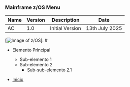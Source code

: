 ### Mainframe z/OS Menu

| Name | Version | Description | Date |
| ----------- | ----------- | ----------- | ----------- |
| AC | 1.0 | Initial Version | 13th July 2025 |

[![Image of z/OS](https://www.ibm.com/adobe/dynamicmedia/deliver/dm-aid--7fd91053-b1ad-4613-8de3-e19e2fbefffb/os.png?quality=90&preferwebp=true)]: #

- Elemento Principal
  - Sub-elemento 1
  - Sub-elemento 2
    - Sub-sub-elemento 2.1

- [Inicio](https://github.com/campa79/Mainframe_zOS "Volver a la página de inicio")
